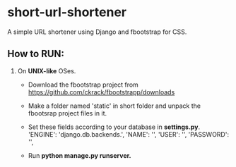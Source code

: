 short-url-shortener
===================

A simple URL shortener using Django and fbootstrap for CSS.


How to RUN:
-----------
 1. On **UNIX-like** OSes.
    - Download the fbootstrap project from https://github.com/ckrack/fbootstrapp/downloads
    - Make a folder named 'static' in short folder and unpack the fbootsrap project files in it.
    - Set these fields according to your database in **settings.py**.
           'ENGINE': 'django.db.backends.',
           'NAME': '',
           'USER': '',
           'PASSWORD': '',

    - Run **python manage.py runserver.**